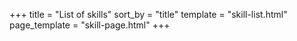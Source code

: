+++
title = "List of skills"
sort_by = "title"
template = "skill-list.html"
page_template = "skill-page.html"
+++

